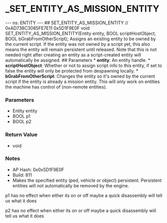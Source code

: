 # _SET_ENTITY_AS_MISSION_ENTITY

--- ns: ENTITY --- ## SET_ENTITY_AS_MISSION_ENTITY  // 0xAD738C3085FE7E11 0x5D1F9E0F void SET_ENTITY_AS_MISSION_ENTITY(Entity entity, BOOL scriptHostObject, BOOL bGrabFromOtherScript);  Assigns an existing entity to be owned by the current script. If the entity was not owned by a script yet, this also means the entity will remain persistent until released.  Note that this is not needed right after creating an entity as a script-created entity will automatically be assigned.  ## Parameters * **entity**: An entity handle. * **scriptHostObject**: Whether or not to assign script info to this entity, if set to false the entity will only be protected from despawning locally. * **bGrabFromOtherScript**: Changes the entity so it's owned by the current script if the entity is already a mission entity. This will only work on entities the machine has control of (non-remote entities).

### Parameters
* Entity entity
* BOOL p1
* BOOL p2

### Return Value
* void

### Notes
* AP Hash: 0x0x5D1F9E0F
* Build: 811
* Makes the specified entity (ped, vehicle or object) persistent. Persistent entities will not automatically be removed by the engine.

p1 has no effect when either its on or off 
maybe a quick disassembly will tell us what it does

p2 has no effect when either its on or off 
maybe a quick disassembly will tell us what it does

